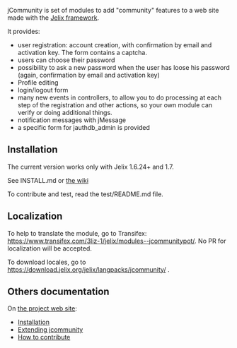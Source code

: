 jCommunity is set of modules to add "community" features to a web site made with the [Jelix framework](http://jelix.org).

It provides:

- user registration: account creation, with confirmation by email and activation key. The form contains a captcha.
- users can choose their password
- possibility to ask a new password when the user has loose his password (again, confirmation by email and activation key)
- Profile editing
- login/logout form
- many new events in controllers, to allow you to do processing at each step
  of the registration and other actions, so your own module can verify or
  doing additional things.
- notification messages with jMessage
- a specific form for jauthdb_admin is provided


Installation
------------

The current version works only with Jelix 1.6.24+ and 1.7.

See INSTALL.md or [the wiki](https://github.com/jelix/jcommunity-module/wiki/installation)

To contribute and test, read the test/README.md file.

Localization
------------

To help to translate the module, go to Transifex: https://www.transifex.com/3liz-1/jelix/modules--jcommunitypot/.
No PR for localization will be accepted.

To download locales, go to https://download.jelix.org/jelix/langpacks/jcommunity/ . 


Others documentation
---------------------

On [the project web site](https://github.com/jelix/jcommunity-module/wiki/):

* [Installation](https://github.com/jelix/jcommunity-module/wiki/installation)
* [Extending jcommunity](https://github.com/jelix/jcommunity-module/wiki/extending_jcommunity)
* [How to contribute](https://github.com/jelix/jcommunity-module/wiki/contribute)

